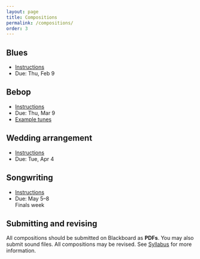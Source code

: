```yaml
---
layout: page
title: Compositions
permalink: /compositions/
order: 3
---
```


## Blues

* [Instructions](https://viva.pressbooks.pub/openmusictheory/chapter/blues-melodies-and-the-blues-scale/#assignments)
* Due: Thu, Feb 9

## Bebop

* [Instructions](https://viva.pressbooks.pub/openmusictheory/chapter/jazz-embellishing-chords/#assignments)
* Due: Thu, Mar 9
* [Example tunes](https://gmuedu-my.sharepoint.com/:b:/g/personal/mlavengo_gmu_edu/EWGPlGIcGJ5LincLGm0elcwBwgEaYqe-wGhiQQ82gZ6_aQ?e=ZXxIUt)

## Wedding arrangement

* [Instructions](https://gmuedu-my.sharepoint.com/:b:/g/personal/mlavengo_gmu_edu/ESezbpGaM1dKtrGedA-YX3cB0ebfepNG3qbbaLr_1sQhuA?e=ODFk9u)
* Due: Tue, Apr 4

## Songwriting

* [Instructions](https://gmuedu-my.sharepoint.com/:b:/g/personal/mlavengo_gmu_edu/EQXt8bU-pYpMvEC77ZwlMkEBamETDLnvOG28Pq7VYXH_iA?e=eTgPC7)
* Due: May 5–8<br/>Finals week

## Submitting and revising

All compositions should be submitted on Blackboard as **PDFs**. You may also submit sound files.
All compositions may be revised. See [Syllabus](/syllabus/#graded-projects) for more information.